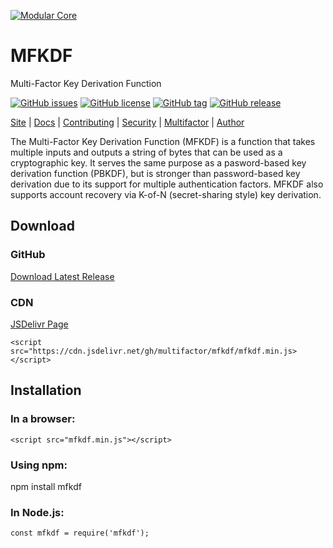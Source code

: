 [![Modular Core](https://raw.githubusercontent.com/multifactor/MFKDF/master/site/logo.png "MFKDF")](https://mfkdf.com/ "MFKDF")

# MFKDF
Multi-Factor Key Derivation Function

[![GitHub issues](https://img.shields.io/github/issues/multifactor/MFKDF)](https://github.com/multifactor/MFKDF/issues)
[![GitHub license](https://img.shields.io/github/license/multifactor/MFKDF)](https://github.com/multifactor/MFKDF/blob/master/LICENSE)
[![GitHub tag](https://img.shields.io/github/tag/multifactor/MFKDF.svg)](https://github.com/multifactor/MFKDF/tags)
[![GitHub release](https://img.shields.io/github/release/multifactor/MFKDF.svg)](https://github.com/multifactor/MFKDF/releases)

[Site](https://mfkdf.com/) |
[Docs](https://mfkdf.com/docs/) |
[Contributing](https://github.com/multifactor/MFKDF/blob/master/CONTRIBUTING.md) |
[Security](https://github.com/multifactor/MFKDF/blob/master/SECURITY.md) |
[Multifactor](https://github.com/multifactor) |
[Author](https://github.com/VCNinc)

The Multi-Factor Key Derivation Function (MFKDF) is a function that takes multiple inputs and outputs a string of bytes that can be used as a cryptographic key. It serves the same purpose as a pasword-based key derivation function (PBKDF), but is stronger than password-based key derivation due to its support for multiple authentication factors. MFKDF also supports account recovery via K-of-N (secret-sharing style) key derivation.

## Download
### GitHub
[Download Latest Release](https://github.com/multifactor/MFKDF/releases)

### CDN
[JSDelivr Page](https://cdn.jsdelivr.net/gh/multifactor/mfkdf/mfkdf.min.js)

	<script src="https://cdn.jsdelivr.net/gh/multifactor/mfkdf/mfkdf.min.js></script>

## Installation
### In a browser:
	<script src="mfkdf.min.js"></script>

### Using npm:
  npm install mfkdf

### In Node.js:
	const mfkdf = require('mfkdf');
